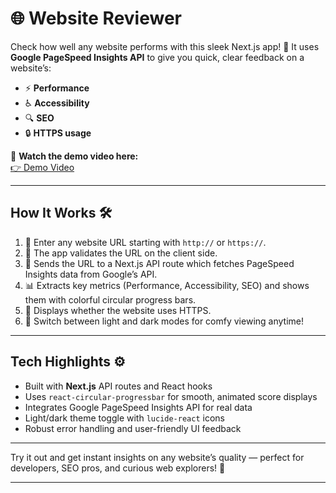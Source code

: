 # 🌐 Website Reviewer

Check how well any website performs with this sleek Next.js app! 🚀 It uses **Google PageSpeed Insights API** to give you quick, clear feedback on a website’s:

- ⚡ **Performance**  
- ♿ **Accessibility**  
- 🔍 **SEO**  
- 🔒 **HTTPS usage**

🎥 **Watch the demo video here:**  
[👉 Demo Video](https://github.com/user-attachments/assets/301808dd-0dcf-4842-a25d-7100fbaabfb9)

---

## How It Works 🛠️

1. 🔗 Enter any website URL starting with `http://` or `https://`.  
2. 🚦 The app validates the URL on the client side.  
3. 📡 Sends the URL to a Next.js API route which fetches PageSpeed Insights data from Google’s API.  
4. 📊 Extracts key metrics (Performance, Accessibility, SEO) and shows them with colorful circular progress bars.  
5. 🔐 Displays whether the website uses HTTPS.  
6. 🌙 Switch between light and dark modes for comfy viewing anytime!

---

## Tech Highlights ⚙️

- Built with **Next.js** API routes and React hooks  
- Uses `react-circular-progressbar` for smooth, animated score displays  
- Integrates Google PageSpeed Insights API for real data  
- Light/dark theme toggle with `lucide-react` icons  
- Robust error handling and user-friendly UI feedback

---

Try it out and get instant insights on any website’s quality — perfect for developers, SEO pros, and curious web explorers! 🌟

---

